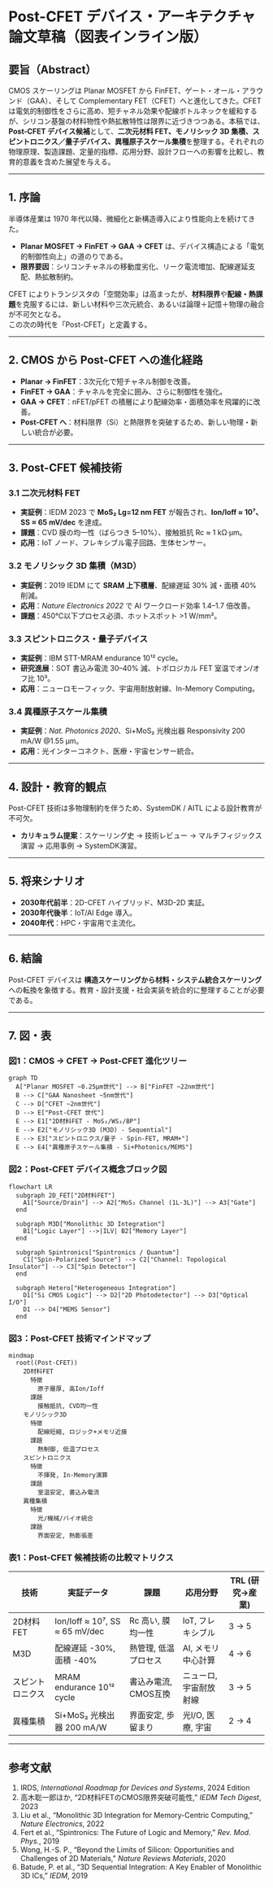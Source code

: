 # Post-CFET デバイス・アーキテクチャ 論文草稿（図表インライン版）

## 要旨（Abstract）
CMOS スケーリングは Planar MOSFET から FinFET、ゲート・オール・アラウンド（GAA）、そして Complementary FET（CFET）へと進化してきた。CFET は電気的制御性をさらに高め、短チャネル効果や配線ボトルネックを緩和するが、シリコン基盤の材料物性や熱拡散特性は限界に近づきつつある。本稿では、**Post-CFET デバイス候補**として、**二次元材料 FET、モノリシック 3D 集積、スピントロニクス／量子デバイス、異種原子スケール集積**を整理する。それぞれの物理原理、製造課題、定量的指標、応用分野、設計フローへの影響を比較し、教育的意義を含めた展望を与える。

---

## 1. 序論
半導体産業は 1970 年代以降、微細化と新構造導入により性能向上を続けてきた。  
- **Planar MOSFET → FinFET → GAA → CFET** は、デバイス構造による「電気的制御性向上」の道のりである。  
- **限界要因**：シリコンチャネルの移動度劣化、リーク電流増加、配線遅延支配、熱拡散制約。  

CFET によりトランジスタの「空間効率」は高まったが、**材料限界**や**配線・熱課題**を克服するには、新しい材料や三次元統合、あるいは論理＋記憶＋物理の融合が不可欠となる。  
この次の時代を「Post-CFET」と定義する。  

---

## 2. CMOS から Post-CFET への進化経路
- **Planar → FinFET**：3次元化で短チャネル制御を改善。  
- **FinFET → GAA**：チャネルを完全に囲み、さらに制御性を強化。  
- **GAA → CFET**：nFET/pFET の積層により配線効率・面積効率を飛躍的に改善。  
- **Post-CFET へ**：材料限界（Si）と熱限界を突破するため、新しい物理・新しい統合が必要。  

---

## 3. Post-CFET 候補技術

### 3.1 二次元材料 FET
- **実証例**：IEDM 2023 で **MoS₂ Lg=12 nm FET** が報告され、**Ion/Ioff ≈ 10⁷、SS ≈ 65 mV/dec** を達成。  
- **課題**：CVD 膜の均一性（ばらつき 5–10%）、接触抵抗 Rc ≈ 1 kΩ·µm。  
- **応用**：IoT ノード、フレキシブル電子回路、生体センサー。  

### 3.2 モノリシック 3D 集積（M3D）
- **実証例**：2019 IEDM にて **SRAM 上下積層**、配線遅延 30% 減・面積 40% 削減。  
- **応用**：*Nature Electronics 2022* で AI ワークロード効率 1.4–1.7 倍改善。  
- **課題**：450℃以下プロセス必須、ホットスポット >1 W/mm²。  

### 3.3 スピントロニクス・量子デバイス
- **実証例**：IBM STT-MRAM endurance 10¹² cycle。  
- **研究進展**：SOT 書込み電流 30–40% 減、トポロジカル FET 室温でオン/オフ比 10³。  
- **応用**：ニューロモーフィック、宇宙用耐放射線、In-Memory Computing。  

### 3.4 異種原子スケール集積
- **実証例**：*Nat. Photonics 2020*、Si+MoS₂ 光検出器 Responsivity 200 mA/W @1.55 µm。  
- **応用**：光インターコネクト、医療・宇宙センサー統合。  

---

## 4. 設計・教育的観点
Post-CFET 技術は多物理制約を伴うため、SystemDK / AITL による設計教育が不可欠。  
- **カリキュラム提案**：スケーリング史 → 技術レビュー → マルチフィジックス演習 → 応用事例 → SystemDK演習。  

---

## 5. 将来シナリオ
- **2030年代前半**：2D-CFET ハイブリッド、M3D-2D 実証。  
- **2030年代後半**：IoT/AI Edge 導入。  
- **2040年代**：HPC・宇宙用で主流化。  

---

## 6. 結論
Post-CFET デバイスは **構造スケーリングから材料・システム統合スケーリング** への転換を象徴する。教育・設計支援・社会実装を統合的に整理することが必要である。  

---

## 7. 図・表

### 図1：CMOS → CFET → Post-CFET 進化ツリー
```mermaid
graph TD
  A["Planar MOSFET ~0.25µm世代"] --> B["FinFET ~22nm世代"]
  B --> C["GAA Nanosheet ~5nm世代"]
  C --> D["CFET ~2nm世代"]
  D --> E["Post-CFET 世代"]
  E --> E1["2D材料FET - MoS₂/WS₂/BP"]
  E --> E2["モノリシック3D (M3D) - Sequential"]
  E --> E3["スピントロニクス/量子 - Spin-FET, MRAM+"]
  E --> E4["異種原子スケール集積 - Si+Photonics/MEMS"]
```

### 図2：Post-CFET デバイス概念ブロック図
```mermaid
flowchart LR
  subgraph 2D_FET["2D材料FET"]
    A1["Source/Drain"] --> A2["MoS₂ Channel (1L-3L)"] --> A3["Gate"]
  end

  subgraph M3D["Monolithic 3D Integration"]
    B1["Logic Layer"] -->|ILV| B2["Memory Layer"]
  end

  subgraph Spintronics["Spintronics / Quantum"]
    C1["Spin-Polarized Source"] --> C2["Channel: Topological Insulator"] --> C3["Spin Detector"]
  end

  subgraph Hetero["Heterogeneous Integration"]
    D1["Si CMOS Logic"] --> D2["2D Photodetector"] --> D3["Optical I/O"]
    D1 --> D4["MEMS Sensor"]
  end
```

### 図3：Post-CFET 技術マインドマップ
```mermaid
mindmap
  root((Post-CFET))
    2D材料FET
      特徴
        原子層厚, 高Ion/Ioff
      課題
        接触抵抗, CVD均一性
    モノリシック3D
      特徴
        配線短縮, ロジック+メモリ近接
      課題
        熱制御, 低温プロセス
    スピントロニクス
      特徴
        不揮発, In-Memory演算
      課題
        室温安定, 書込み電流
    異種集積
      特徴
        光/機械/バイオ統合
      課題
        界面安定, 熱膨張差
```

### 表1：Post-CFET 候補技術の比較マトリクス

| 技術            | 実証データ                          | 課題                   | 応用分野                 | TRL (研究→産業) |
|-----------------|-----------------------------------|------------------------|--------------------------|----------------|
| 2D材料FET       | Ion/Ioff ≈ 10⁷, SS ≈ 65 mV/dec   | Rc 高い, 膜均一性       | IoT, フレキシブル        | 3 → 5 |
| M3D             | 配線遅延 -30%, 面積 -40%          | 熱管理, 低温プロセス    | AI, メモリ中心計算       | 4 → 6 |
| スピントロニクス | MRAM endurance 10¹² cycle        | 書込み電流, CMOS互換    | ニューロ, 宇宙耐放射線    | 3 → 5 |
| 異種集積        | Si+MoS₂ 光検出器 200 mA/W        | 界面安定, 歩留まり       | 光I/O, 医療, 宇宙        | 2 → 4 |

---

## 参考文献
1. IRDS, *International Roadmap for Devices and Systems*, 2024 Edition  
2. 高木聡一郎ほか, “2D材料FETのCMOS限界突破可能性,” *IEDM Tech Digest*, 2023  
3. Liu et al., “Monolithic 3D Integration for Memory-Centric Computing,” *Nature Electronics*, 2022  
4. Fert et al., “Spintronics: The Future of Logic and Memory,” *Rev. Mod. Phys.*, 2019  
5. Wong, H.-S. P., “Beyond the Limits of Silicon: Opportunities and Challenges of 2D Materials,” *Nature Reviews Materials*, 2020  
6. Batude, P. et al., “3D Sequential Integration: A Key Enabler of Monolithic 3D ICs,” *IEDM*, 2019  
